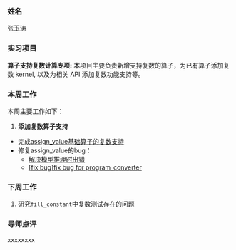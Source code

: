 ### 姓名
张玉涛
### 实习项目
**算子支持复数计算专项:** 本项目主要负责新增支持复数的算子，为已有算子添加复数 kernel, 以及为相关 API 添加复数功能支持等。

### 本周工作
本周主要工作如下：

1. **添加复数算子支持**

 - 完成[assign_value基础算子的复数支持](https://github.com/PaddlePaddle/Paddle/pull/59536)
 - 修复assign_value的bug：
    - [解决模型推理时出错](https://github.com/PaddlePaddle/Paddle/pull/61051)
    - [[fix bug]fix bug for program_converter](https://github.com/PaddlePaddle/Paddle/pull/60629)



### 下周工作

1. 研究`fill_constant`中复数测试存在的问题

### 导师点评
xxxxxxxx

